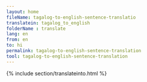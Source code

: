 ```yaml
---
layout: home
fileName: tagalog-to-english-sentence-translatio
translatein: tagalog_to_english
folderName : translate
lang: en
from: en
to: hi
permalink: tagalog-to-english-sentence-translation
tool: tagalog-to-english-sentence-translation
---
```

{% include section/translateinto.html %}
